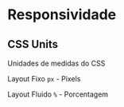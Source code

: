 # Responsividade

## CSS Units

Unidades de medidas do CSS

Layout Fixo
`px` - Pixels

Layout Fluido
`%` - Porcentagem
